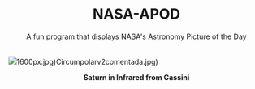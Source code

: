 <div align="center">
  <h1>
    NASA-APOD
  </h1>
</div>
  
<div align="center">
  A fun program that displays NASA's Astronomy Picture of the Day
</div>

<br>

![](https://apod.nasa.gov/apod/image/2502/SaturnIR_CassiniKakitsev_1024.jpg)1600px.jpg)Circumpolarv2comentada.jpg)

<p align = "center">
  <b>Saturn in Infrared from Cassini</b>
</p>
